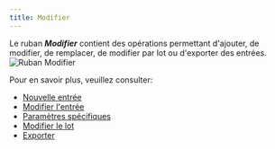 ```yaml
---
title: Modifier
---
```

Le ruban ***Modifier*** contient des opérations permettant d'ajouter, de modifier, de remplacer, de modifier par lot ou d'exporter des entrées.  
![Ruban Modifier](/img/fr/rdm/mac/clip4048.png) 

Pour en savoir plus, veuillez consulter: 

* [Nouvelle entrée](/fr/rdm/mac/commands/edit/entries/) 
* [Modifier l'entrée](/fr/rdm/mac/commands/edit/edit-entries/) 
* [Paramètres spécifiques](/fr/rdm/mac/commands/edit/setting-overrides/) 
* [Modifier le lot](/fr/rdm/mac/commands/edit/batch/) 
* [Exporter](/fr/rdm/mac/commands/edit/export-entry/) 
